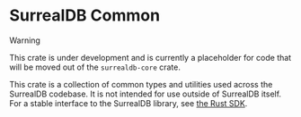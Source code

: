 # SurrealDB Common

> [!WARNING]
> This crate is under development and is currently a placeholder for code that will be moved out of
> the `surrealdb-core` crate. 

This crate is a collection of common types and utilities used across the SurrealDB codebase. It is
not intended for use outside of SurrealDB itself. For a stable interface to the SurrealDB library,
see [the Rust SDK](https://crates.io/crates/surrealdb).
